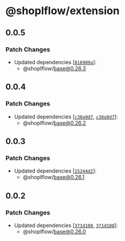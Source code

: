 # @shoplflow/extension

## 0.0.5

### Patch Changes

- Updated dependencies [[`816909a`](https://github.com/shopl/shoplflow/commit/816909ac8abe8b7107621ff2bd6cb9936dcdd8fe)]:
  - @shoplflow/base@0.26.3

## 0.0.4

### Patch Changes

- Updated dependencies [[`c38a9d7`](https://github.com/shopl/shoplflow/commit/c38a9d771df1b52f03fb32649d5aadfeebe8bae3), [`c38a9d7`](https://github.com/shopl/shoplflow/commit/c38a9d771df1b52f03fb32649d5aadfeebe8bae3)]:
  - @shoplflow/base@0.26.2

## 0.0.3

### Patch Changes

- Updated dependencies [[`15244d2`](https://github.com/shopl/shoplflow/commit/15244d23971a3527b762752d8853d02c0c801a42)]:
  - @shoplflow/base@0.26.1

## 0.0.2

### Patch Changes

- Updated dependencies [[`371d108`](https://github.com/shopl/shoplflow/commit/371d10876f3050beb89594c5e0fa3915df591185), [`371d108`](https://github.com/shopl/shoplflow/commit/371d10876f3050beb89594c5e0fa3915df591185)]:
  - @shoplflow/base@0.26.0
